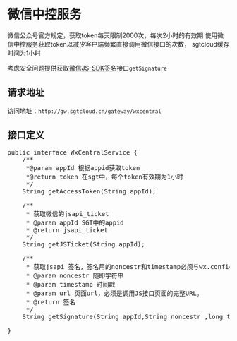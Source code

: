 # 微信中控服务

微信公众号官方规定，获取token每天限制2000次，每次2小时的有效期
使用微信中控服务获取token以减少客户端频繁直接调用微信接口的次数，
sgtcloud缓存时间为1小时

考虑安全问题提供获取[微信JS-SDK签名](http://mp.weixin.qq.com/wiki/7/aaa137b55fb2e0456bf8dd9148dd613f.html#.E9.99.84.E5.BD.951-JS-SDK.E4.BD.BF.E7.94.A8.E6.9D.83.E9.99.90.E7.AD.BE.E5.90.8D.E7.AE.97.E6.B3.95)接口`getSignature`

## 请求地址
访问地址：`http://gw.sgtcloud.cn/gateway/wxcentral`

## 接口定义
<pre>
public interface WxCentralService {
    /**
     *@param appId 根据appid获取token
     *@return token 在sgt中，每个token有效期为1小时
     */
	String getAccessToken(String appId);
	
	/**
	 * 获取微信的jsapi_ticket
	 * @param appId SGT中的appid
	 * @return jsapi_ticket
	 */
	String getJSTicket(String appId);
	
	/**
	 * 获取jsapi 签名，签名用的noncestr和timestamp必须与wx.config中的nonceStr和timestamp相同。
	 * @param noncestr 随即字符串  
	 * @param timestamp 时间戳
	 * @param url 页面url，必须是调用JS接口页面的完整URL。
	 * @return 签名
	 */
	String getSignature(String appId,String noncestr ,long timestamp,String url);

}
</pre>